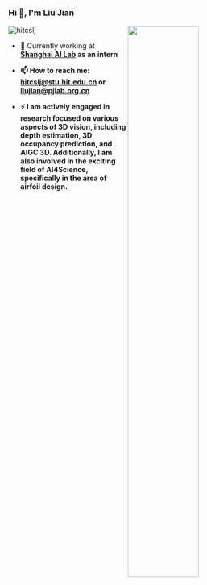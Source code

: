 ### Hi 👋, I'm Liu Jian
<img src="https://komarev.com/ghpvc/?username=hitcslj&label=Profile%20views&color=0e75b6&style=flat" alt="hitcslj" />
<img align="right" width="53%" src="https://github-readme-stats.vercel.app/api?username=hitcslj&show_icons=true">

- 💼 Currently working at <a href="https://www.shlab.org.cn/"><strong>Shanghai AI Lab</a> as an intern

- 📫 How to reach me: **hitcslj@stu.hit.edu.cn or liujian@pjlab.org.cn**

- ⚡ I am actively engaged in research focused on various aspects of 3D vision, including depth estimation, 3D occupancy prediction, and AIGC 3D. Additionally, I am also involved in the exciting field of AI4Science, specifically in the area of airfoil design.  
